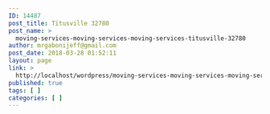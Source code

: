 ```yaml
---
ID: 14487
post_title: Titusville 32780
post_name: >
  moving-services-moving-services-moving-services-titusville-32780
author: mrgabonijeff@gmail.com
post_date: 2018-03-28 01:52:11
layout: page
link: >
  http://localhost/wordpress/moving-services-moving-services-moving-services-titusville-32780/
published: true
tags: [ ]
categories: [ ]
---
```

